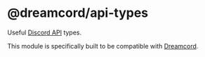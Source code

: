 # @dreamcord/api-types

Useful [Discord API](https://discord.com/developers/docs/intro) types.

This module is specifically built to be compatible with [Dreamcord](https://github.com/dreamcordjs/dreamcord).
